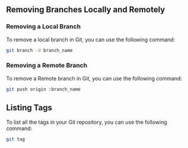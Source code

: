 ## Removing Branches Locally and Remotely

### Removing a Local Branch

To remove a local branch in Git, you can use the following command:

```bash
git branch -d branch_name
```
### Removing a Remote Branch

To remove a Remote branch in Git, you can use the following command:

```bash
git push origin :branch_name
```
## Listing Tags

To list all the tags in your Git repository, you can use the following command:

```bash
git tag
